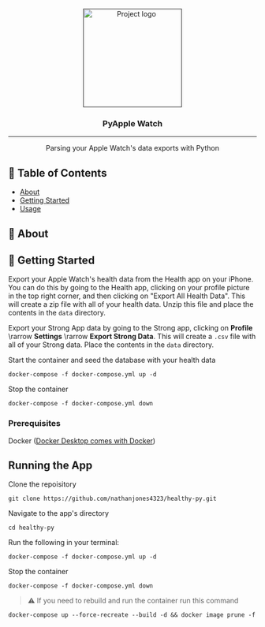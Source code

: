 <p align="center">
  <a href="" rel="noopener">
 <img width=200px height=200px src="" alt="Project logo"></a>
</p>

<h3 align="center">PyApple Watch</h3>

---

<p align="center"> Parsing your Apple Watch's data exports with Python
    <br> 
</p>

## 📝 Table of Contents

- [About](#about)
- [Getting Started](#getting_started)
- [Usage](#usage)

## 🧐 About <a name = "about"></a>


## 🏁 Getting Started <a name = "getting_started"></a>

Export your Apple Watch's health data from the Health app on your iPhone. You can do this by going to the Health app, clicking on your profile picture in the top right corner, and then clicking on "Export All Health Data". This will create a zip file with all of your health data. Unzip this file and place the contents in the `data` directory.

Export your Strong App data by going to the Strong app, clicking on **Profile** \rarrow **Settings** \rarrow **Export Strong Data**. This will create a `.csv` file with all of your Strong data. Place the contents in the `data` directory.


Start the container and seed the database with your health data

```
docker-compose -f docker-compose.yml up -d
```

Stop the container

```
docker-compose -f docker-compose.yml down
```

### Prerequisites

Docker ([Docker Desktop comes with Docker](https://www.docker.com/products/docker-desktop/))

## Running the App <a name = "usage"></a>

Clone the repoisitory
```
git clone https://github.com/nathanjones4323/healthy-py.git
```

Navigate to the app's directory
```
cd healthy-py
```

Run the following in your terminal:
```
docker-compose -f docker-compose.yml up -d
```

Stop the container

```
docker-compose -f docker-compose.yml down
```

> :warning: If you need to rebuild and run the container run this command
```
docker-compose up --force-recreate --build -d && docker image prune -f
```